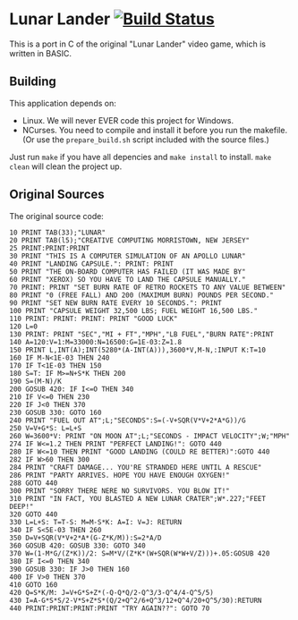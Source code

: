 # Lunar Lander [![Build Status](https://travis-ci.org/k3ll4gr0up/lunar-lander.png?branch=master)](https://travis-ci.org/k3ll4gr0up/lunar-lander)


This is a port in C of the original "Lunar Lander" video game, which is written in BASIC.

## Building

This application depends on:

- Linux. We will never EVER code this project for Windows.
- NCurses. You need to compile and install it before you run the makefile. (Or use the ```prepare_build.sh``` script included with the source files.)

Just run ```make``` if you have all depencies and ```make install``` to install. ```make clean``` will clean the project up.

## Original Sources

The original source code:

```
10 PRINT TAB(33);"LUNAR"
20 PRINT TAB(l5);"CREATIVE COMPUTING MORRISTOWN, NEW JERSEY" 
25 PRINT:PRINT:PRINT
30 PRINT "THIS IS A COMPUTER SIMULATION OF AN APOLLO LUNAR" 
40 PRINT "LANDING CAPSULE.": PRINT: PRINT
50 PRINT "THE ON-BOARD COMPUTER HAS FAILED (IT WAS MADE BY" 
60 PRINT "XEROX) SO YOU HAVE TO LAND THE CAPSULE MANUALLY."
70 PRINT: PRINT "SET BURN RATE OF RETRO ROCKETS TO ANY VALUE BETWEEN" 
80 PRINT "0 (FREE FALL) AND 200 (MAXIMUM BURN) POUNDS PER SECOND." 
90 PRINT "SET NEW BURN RATE EVERY 10 SECONDS.": PRINT 
100 PRINT "CAPSULE WEIGHT 32,500 LBS; FUEL WEIGHT 16,500 LBS."
110 PRINT: PRINT: PRINT: PRINT "GOOD LUCK"
120 L=0
130 PRINT: PRINT "SEC","MI + FT","MPH","LB FUEL","BURN RATE":PRINT 
140 A=120:V=1:M=33000:N=16500:G=1E-03:Z=1.8
150 PRINT L,INT(A);INT(5280*(A-INT(A))),3600*V,M-N,:INPUT K:T=10 
160 IF M-N<1E-03 THEN 240
170 IF T<1E-03 THEN 150
180 S=T: IF M>=N+S*K THEN 200
190 S=(M-N)/K
200 GOSUB 420: IF I<=O THEN 340
210 IF V<=0 THEN 230
220 IF J<0 THEN 370
230 GOSUB 330: GOTO 160
240 PRINT "FUEL OUT AT";L;"SECONDS":S=(-V+SQR(V*V+2*A*G))/G
250 V=V+G*S: L=L+S
260 W=3600*V: PRINT "ON MOON AT";L;"SECONDS - IMPACT VELOCITY";W;"MPH" 
274 IF W<=1.2 THEN PRINT "PERFECT LANDING!": GOTO 440 
280 IF W<=10 THEN PRINT "GOOD LANDING (COULD RE BETTER)":GOTO 440 
282 IF W>60 THEN 300
284 PRINT "CRAFT DAMAGE... YOU'RE STRANDED HERE UNTIL A RESCUE" 
286 PRINT "PARTY ARRIVES. HOPE YOU HAVE ENOUGH OXYGEN!" 
288 GOTO 440
300 PRINT "SORRY THERE NERE NO SURVIVORS. YOU BLOW IT!"
310 PRINT "IN FACT, YOU BLASTED A NEW LUNAR CRATER";W*.227;"FEET DEEP!"
320 GOTO 440
330 L=L+S: T=T-S: M=M-S*K: A=I: V=J: RETURN
340 IF S<5E-03 THEN 260
350 D=V+SQR(V*V+2*A*(G-Z*K/M)):S=2*A/D
360 GOSUB 420: GOSUB 330: GOTO 340
370 W=(1-M*G/(Z*K))/2: S=M*V/(Z*K*(W+SQR(W*W+V/Z)))+.05:GOSUB 420
380 IF I<=0 THEN 340
390 GOSUB 330: IF J>0 THEN 160
400 IF V>0 THEN 370
410 GOTO 160
420 Q=S*K/M: J=V+G*S+Z*(-Q-Q*Q/2-Q^3/3-Q^4/4-Q^5/5)
430 I=A-G*S*S/2-V*S+Z*S*(Q/2+Q^2/6+Q^3/12+Q^4/20+Q^5/30):RETURN
440 PRINT:PRINT:PRINT:PRINT "TRY AGAIN??": GOTO 70
```
